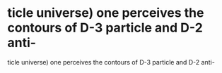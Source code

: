 # ticle universe) one perceives the contours of D-3 particle and D-2 anti-

ticle universe) one perceives the contours of D-3 particle and D-2 anti-